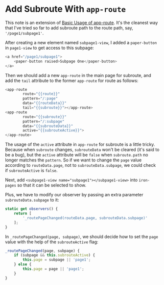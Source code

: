 # Add Subroute With `app-route`

This note is an extension of [Basic Usage of app-route](https://github.com/YuKitAs/tech-note/blob/master/programming-language/javascript/polymer/polymer2/basic-usage-of-app-route.md). It's the cleanest way that I've tried so far to add subroute path to the route path, say, `'/page1/subpage1'`.

After creating a new element named `subpage1-view`, I added a `paper-button` in `page1-view` to get access to this subpage:

```javascript
<a href="/page1/subpage1">
    <paper-button raised>Subpage One</paper-button>
</a>
```
Then we should add a new `app-route` in the main page for subroute, and add the `tail` attribute to the former `app-route` for route as follows:

```javascript
<app-route
        route="{{route}}"
        pattern="/:page"
        data="{{routeData}}"
        tail="{{subroute}}"></app-route>
<app-route
        route="{{subroute}}"
        pattern="/:subpage"
        data="{{subrouteData}}"
        active="{{subrouteActive}}">
</app-route>
```

The usage of the `active` attribute in `app-route` for subroute is a little tricky. Because when `subroute` changes, `subrouteData` won't be cleared (it's said to be a bug), but the `active` attribute will be `false` when `subroute.path` no longer matches the `pattern`.  So if we want to change the `page` value according to `routeData.page`, not to `subrouteData.subpage`, we could check if `subrouteActive` is `false`.

Next, add `<subpage1-view name="subpage1"></subpage1-view>` into `iron-pages` so that it can be selected to show.

Plus, we have to modify our observer by passing an extra parameter `subrouteData.subpage` to it:

```javascript
static get observers() {
    return [
        '_routePageChanged(routeData.page, subrouteData.subpage)'
    ];
}
```

In `_routePageChanged(page, subpage)`, we should decide how to set the `page` value with the help of the `subrouteActive` flag:

```javascript
_routePageChanged(page, subpage) {
    if (subpage && this.subrouteActive) {
        this.page = subpage || 'page1';
    } else {
        this.page = page || 'page1';
    }
}
```
